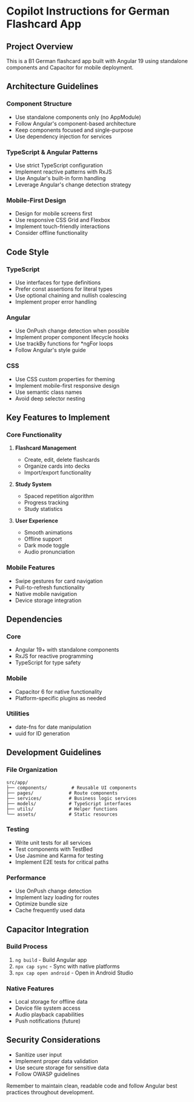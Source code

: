 # Copilot Instructions for German Flashcard App

## Project Overview
This is a B1 German flashcard app built with Angular 19 using standalone components and Capacitor for mobile deployment.

## Architecture Guidelines

### Component Structure
- Use standalone components only (no AppModule)
- Follow Angular's component-based architecture
- Keep components focused and single-purpose
- Use dependency injection for services

### TypeScript & Angular Patterns
- Use strict TypeScript configuration
- Implement reactive patterns with RxJS
- Use Angular's built-in form handling
- Leverage Angular's change detection strategy

### Mobile-First Design
- Design for mobile screens first
- Use responsive CSS Grid and Flexbox
- Implement touch-friendly interactions
- Consider offline functionality

## Code Style

### TypeScript
- Use interfaces for type definitions
- Prefer const assertions for literal types
- Use optional chaining and nullish coalescing
- Implement proper error handling

### Angular
- Use OnPush change detection when possible
- Implement proper component lifecycle hooks
- Use trackBy functions for *ngFor loops
- Follow Angular's style guide

### CSS
- Use CSS custom properties for theming
- Implement mobile-first responsive design
- Use semantic class names
- Avoid deep selector nesting

## Key Features to Implement

### Core Functionality
1. **Flashcard Management**
   - Create, edit, delete flashcards
   - Organize cards into decks
   - Import/export functionality

2. **Study System**
   - Spaced repetition algorithm
   - Progress tracking
   - Study statistics

3. **User Experience**
   - Smooth animations
   - Offline support
   - Dark mode toggle
   - Audio pronunciation

### Mobile Features
- Swipe gestures for card navigation
- Pull-to-refresh functionality
- Native mobile navigation
- Device storage integration

## Dependencies

### Core
- Angular 19+ with standalone components
- RxJS for reactive programming
- TypeScript for type safety

### Mobile
- Capacitor 6 for native functionality
- Platform-specific plugins as needed

### Utilities
- date-fns for date manipulation
- uuid for ID generation

## Development Guidelines

### File Organization
```
src/app/
├── components/         # Reusable UI components
├── pages/             # Route components
├── services/          # Business logic services
├── models/            # TypeScript interfaces
├── utils/             # Helper functions
└── assets/            # Static resources
```

### Testing
- Write unit tests for all services
- Test components with TestBed
- Use Jasmine and Karma for testing
- Implement E2E tests for critical paths

### Performance
- Use OnPush change detection
- Implement lazy loading for routes
- Optimize bundle size
- Cache frequently used data

## Capacitor Integration

### Build Process
1. `ng build` - Build Angular app
2. `npx cap sync` - Sync with native platforms
3. `npx cap open android` - Open in Android Studio

### Native Features
- Local storage for offline data
- Device file system access
- Audio playback capabilities
- Push notifications (future)

## Security Considerations
- Sanitize user input
- Implement proper data validation
- Use secure storage for sensitive data
- Follow OWASP guidelines

Remember to maintain clean, readable code and follow Angular best practices throughout development.
